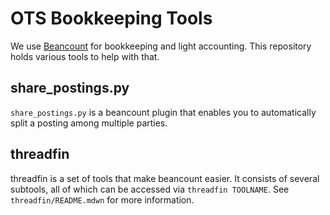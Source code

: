# OTS Bookkeeping Tools

We use [Beancount](https://github.com/beancount/beancount) for
bookkeeping and light accounting.  This repository holds various tools
to help with that.

## share_postings.py

`share_postings.py` is a beancount plugin that enables you to
automatically split a posting among multiple parties.

## threadfin

threadfin is a set of tools that make beancount easier.  It consists
of several subtools, all of which can be accessed via `threadfin
TOOLNAME`.  See `threadfin/README.mdwn` for more information.
